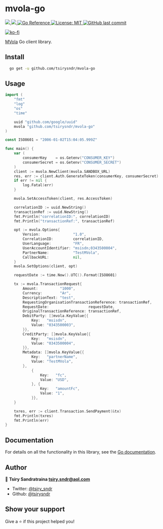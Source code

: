 <h1>mvola-go</h1>
<p>
	<a href="https://app.travis-ci.com/github/tsirysndr/mvola-go" target="_blank">
    <img src="https://app.travis-ci.com/tsirysndr/mvola-go.svg?branch=master" />
  </a>
  <a href="https://codecov.io/gh/tsirysndr/mvola-go" target="_blank">
    <img src="https://codecov.io/gh/tsirysndr/mvola-go/branch/master/graph/badge.svg?token=" />
  </a>
	<a href="https://pkg.go.dev/github.com/tsirysndr/mvola-go" target="_blank">
			<img alt="Go Reference" src="https://pkg.go.dev/badge/github.com/tsirysndr/mvola-go" />
		</a>
  <a href="#" target="_blank">
    <img alt="License: MIT" src="https://img.shields.io/badge/License-MIT-blue.svg" />
  </a>
  <a href="https://github.com/tsirysndr/mvola-go/commits/master">
  <img alt="GitHub last commit" src="https://img.shields.io/github/last-commit/tsirysndr/mvola-go">
  </a>
</p>

[![ko-fi](https://ko-fi.com/img/githubbutton_sm.svg)](https://ko-fi.com/S6S1ETN14)

[MVola](https://www.mvola.mg/devportal) Go client library.

## Install

```sh
  go get -u github.com/tsirysndr/mvola-go
```

## Usage

```go
import (
	"fmt"
	"log"
	"os"
	"time"

	uuid "github.com/google/uuid"
	mvola "github.com/tsirysndr/mvola-go"
)

const ISO8601 = "2006-01-02T15:04:05.999Z"

func main() {
	var (
		consumerKey    = os.Getenv("CONSUMER_KEY")
		consumerSecret = os.Getenv("CONSUMER_SECRET")
	)
	client := mvola.NewClient(mvola.SANDBOX_URL)
	res, err := client.Auth.GenerateToken(consumerKey, consumerSecret)
	if err != nil {
		log.Fatal(err)
	}

	mvola.SetAccessToken(client, res.AccessToken)

	correlationID := uuid.NewString()
	transactionRef := uuid.NewString()
	fmt.Println("correlationID:", correlationID)
	fmt.Println("transactionRef:", transactionRef)

	opt := mvola.Options{
		Version:               "1.0",
		CorrelationID:         correlationID,
		UserLanguage:          "FR",
		UserAccountIdentifier: "msisdn;0343500004",
		PartnerName:           "TestMVola",
		CallbackURL:           nil,
	}
	mvola.SetOptions(client, opt)

	requestDate := time.Now().UTC().Format(ISO8601)

	tx := mvola.TransactionRequest{
		Amount:          "1000",
		Currency:        "Ar",
		DescriptionText: "test",
		RequestingOrganisationTransactionReference: transactionRef,
		RequestDate:                  requestDate,
		OriginalTransactionReference: transactionRef,
		DebitParty: []mvola.KeyValue{{
			Key:   "msisdn",
			Value: "0343500003",
		}},
		CreditParty: []mvola.KeyValue{{
			Key:   "msisdn",
			Value: "0343500004",
		}},
		Metadata: []mvola.KeyValue{{
			Key:   "partnerName",
			Value: "TestMVola",
		},
			{
				Key:   "fc",
				Value: "USD",
			}, {
				Key:   "amountFc",
				Value: "1",
			}},
	}

	txres, err := client.Transaction.SendPayment(&tx)
	fmt.Println(txres)
	fmt.Println(err)
}

```

## Documentation

For details on all the functionality in this library, see the [Go
documentation](https://pkg.go.dev/github.com/tsirysndr/mvola-go).

## Author

👤 **Tsiry Sandratraina <tsiry.sndr@aol.com>**

* Twitter: [@tsiry_sndr](https://twitter.com/tsiry_sndr)
* Github: [@tsirysndr](https://github.com/tsirysndr)

## Show your support

Give a ⭐️ if this project helped you!
